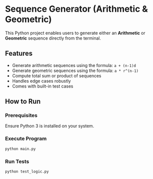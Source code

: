 # Sequence Generator (Arithmetic & Geometric)

This Python project enables users to generate either an **Arithmetic** or **Geometric** sequence directly from the terminal.

## Features

- Generate arithmetic sequences using the formula: `a + (n-1)d`
- Generate geometric sequences using the formula: `a * r^(n-1)`
- Compute total sum or product of sequences
- Handles edge cases robustly
- Comes with built-in test cases

## How to Run

### Prerequisites
Ensure Python 3 is installed on your system.

### Execute Program

```bash
python main.py
```

### Run Tests

```bash
python test_logic.py
```

